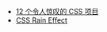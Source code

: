 - [12 个令人惊叹的 CSS 项目](https://zhuanlan.zhihu.com/p/58424141)
- [CSS Rain Effect](https://codepen.io/arickle/pen/XKjMZY)
